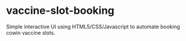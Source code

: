 # vaccine-slot-booking
Simple interactive UI using HTML5/CSS/Javascript to automate booking cowin vaccine slots.
